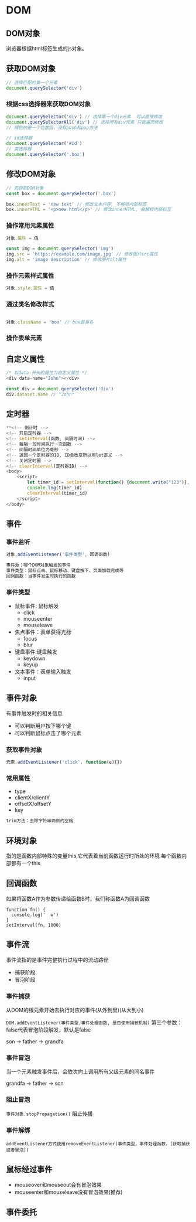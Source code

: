 # DOM

## DOM对象

浏览器根据html标签生成的js对象。

## 获取DOM对象

```javascript
// 选择匹配的第一个元素
document.querySelector('div')
```

### 根据css选择器来获取DOM对象

```javascript
document.querySelector('div') // 选择第一个div元素  可以直接修改
document.querySelectorAll('div') // 选择所有div元素 只能遍历修改
// 得到的是一个伪数组，没有push和pop方法
```

```javascript
// id选择器
document.querySelector('#id')
// 类选择器
document.querySelector('.box')
```

## 修改DOM对象

```javascript
// 先获取DOM对象
const box = document.querySelector('.box')

box.innerText = 'new text' // 修改文本内容, 不解析内部标签
box.innerHTML = '<p>new html</p>' // 修改innerHTML, 会解析内部标签
```

### 操作常用元素属性

```javascript
对象.属性 = 值

const img = document.querySelector('img')
img.src = 'https://example.com/image.jpg' // 修改图片src属性
img.alt = 'image description' // 修改图片alt属性
```

### 操作元素样式属性

```javascript
对象.style.属性 = 值
```

### 通过类名修改样式

```javascript

对象.className = 'box' // box是类名
```

### 操作表单元素

## 自定义属性

```javascript
/* 以data-开头的属性为自定义属性 */
<div data-name="John"></div>

const div = document.querySelector('div')
div.dataset.name // "John"
```

## 定时器

```javascript
**<!-- 倒计时 -->
<!-- 开启定时器 -->
<!-- setInterval(函数, 间隔时间) -->
<!-- 每隔一段时间执行一次函数 -->
<!-- 间隔时间单位为毫秒 -->
<!-- 返回一个定时器的ID, ID会改变所以用let定义 -->
<!-- 关闭定时器 -->
<!-- clearInterval(定时器ID) -->
<body>
    <script>
        let timer_id = setInterval(function() {document.write("123")}, 1000)
        console.log(timer_id)
        clearInterval(timer_id)
    </script>
</body>
```

## 事件

### 事件监听

```javascript
对象.addEventListener('事件类型', 回调函数)

事件源：哪个DOM对象触发的事件
事件类型：鼠标点击、鼠标移动、键盘按下、页面加载完成等
回调函数：当事件发生时执行的函数
```

### 事件类型

* 鼠标事件: 鼠标触发
  * click
  * mouseenter
  * mouseleave
* 焦点事件：表单获得光标
  * focus
  * blur
* 键盘事件:键盘触发
  * keydown
  * keyup
* 文本事件：表单输入触发
  * input

## 事件对象

有事件触发时的相关信息

* 可以判断用户按下哪个键
* 可以判断鼠标点击了哪个元素

### 获取事件对象

```javascript
元素.addEventListener('click', function(e){})
```

### 常用属性

* type
* clientX/clientY
* offsetX/offsetY
* key

```javascript
trim方法：去除字符串两侧的空格
```

## 环境对象

指的是函数内部特殊的变量this,它代表着当前函数运行时所处的环境
每个函数内部都有一个this

## 回调函数

如果将函数A作为参数传递给函数B时，我们称函数A为回调函数

```javasript
function fn() {
  console.log('  w')
}
setInterval(fn, 1000)
```

## 事件流

事件流指的是事件完整执行过程中的流动路径

* 捕获阶段
* 冒泡阶段

### 事件捕获

从DOM的根元素开始去执行对应的事件(从外到里)(从大到小)

`DOM.addEventListener(事件类型,事件处理函数, 是否使用捕获机制)`
第三个参数：false代表冒泡阶段触发，默认是false

son -> father -> grandfa

### 事件冒泡

当一个元素触发事件后，会依次向上调用所有父级元素的同名事件

grandfa -> father -> son

### 阻止冒泡

`事件对象.stopPropagation()` 阻止传播

### 事件解绑

`addEventListener方式使用removeEventListener(事件类型，事件处理函数，[获取捕获或者冒泡])`

## 鼠标经过事件

* mouseover和mouseout会有冒泡效果
* mouseenter和mouseleave没有冒泡效果(推荐)

## 事件委托